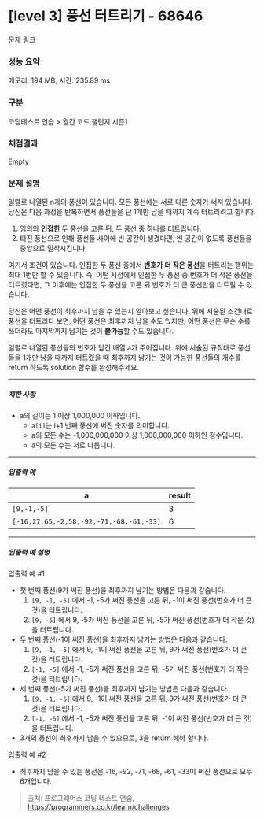 # [level 3] 풍선 터트리기 - 68646 

[문제 링크](https://school.programmers.co.kr/learn/courses/30/lessons/68646) 

### 성능 요약

메모리: 194 MB, 시간: 235.89 ms

### 구분

코딩테스트 연습 > 월간 코드 챌린지 시즌1

### 채점결과

Empty

### 문제 설명

<p>일렬로 나열된 n개의 풍선이 있습니다. 모든 풍선에는 서로 다른 숫자가 써져 있습니다. 당신은 다음 과정을 반복하면서 풍선들을 단 1개만 남을 때까지 계속 터트리려고 합니다.</p>

<ol>
<li>임의의 <strong>인접한</strong> 두 풍선을 고른 뒤, 두 풍선 중 하나를 터트립니다.</li>
<li>터진 풍선으로 인해 풍선들 사이에 빈 공간이 생겼다면, 빈 공간이 없도록 풍선들을 중앙으로 밀착시킵니다.</li>
</ol>

<p>여기서 조건이 있습니다. 인접한 두 풍선 중에서 <strong>번호가 더 작은 풍선</strong>을 터트리는 행위는 최대 1번만 할 수 있습니다. 즉, 어떤 시점에서 인접한 두 풍선 중 번호가 더 작은 풍선을 터트렸다면, 그 이후에는 인접한 두 풍선을 고른 뒤 번호가 더 큰 풍선만을 터트릴 수 있습니다.</p>

<p>당신은 어떤 풍선이 최후까지 남을 수 있는지 알아보고 싶습니다. 위에 서술된 조건대로 풍선을 터트리다 보면, 어떤 풍선은 최후까지 남을 수도 있지만, 어떤 풍선은 무슨 수를 쓰더라도 마지막까지 남기는 것이 <strong>불가능</strong>할 수도 있습니다.</p>

<p>일렬로 나열된 풍선들의 번호가 담긴 배열 a가 주어집니다. 위에 서술된 규칙대로 풍선들을 1개만 남을 때까지 터트렸을 때 최후까지 남기는 것이 가능한 풍선들의 개수를 return 하도록 solution 함수를 완성해주세요.</p>

<hr>

<h5>제한 사항</h5>

<ul>
<li>a의 길이는 1 이상 1,000,000 이하입니다.

<ul>
<li><code>a[i]</code>는 i+1 번째 풍선에 써진 숫자를 의미합니다.</li>
<li>a의 모든 수는 -1,000,000,000 이상 1,000,000,000 이하인 정수입니다.</li>
<li>a의 모든 수는 서로 다릅니다.</li>
</ul></li>
</ul>

<hr>

<h5>입출력 예</h5>
<table class="table">
        <thead><tr>
<th>a</th>
<th>result</th>
</tr>
</thead>
        <tbody><tr>
<td><code>[9,-1,-5]</code></td>
<td>3</td>
</tr>
<tr>
<td><code>[-16,27,65,-2,58,-92,-71,-68,-61,-33]</code></td>
<td>6</td>
</tr>
</tbody>
      </table>
<hr>

<h5>입출력 예 설명</h5>

<p>입출력 예 #1</p>

<ul>
<li>첫 번째 풍선(9가 써진 풍선)을 최후까지 남기는 방법은 다음과 같습니다.

<ol>
<li><code>[9, -1, -5]</code> 에서 -1, -5가 써진 풍선을 고른 뒤, -1이 써진 풍선(번호가 더 큰 것)을 터트립니다.</li>
<li><code>[9, -5]</code> 에서 9, -5가 써진 풍선을 고른 뒤, -5가 써진 풍선(번호가 더 작은 것)을 터트립니다.</li>
</ol></li>
<li>두 번째 풍선(-1이 써진 풍선)을 최후까지 남기는 방법은 다음과 같습니다.

<ol>
<li><code>[9, -1, -5]</code> 에서 9, -1이 써진 풍선을 고른 뒤, 9가 써진 풍선(번호가 더 큰 것)을 터트립니다.</li>
<li><code>[-1, -5]</code> 에서 -1, -5가 써진 풍선을 고른 뒤, -5가 써진 풍선(번호가 더 작은 것)을 터트립니다.</li>
</ol></li>
<li>세 번째 풍선(-5가 써진 풍선)을 최후까지 남기는 방법은 다음과 같습니다.

<ol>
<li><code>[9, -1, -5]</code> 에서 9, -1이 써진 풍선을 고른 뒤, 9가 써진 풍선(번호가 더 큰 것)을 터트립니다.</li>
<li><code>[-1, -5]</code> 에서 -1, -5가 써진 풍선을 고른 뒤, -1이 써진 풍선(번호가 더 큰 것)을 터트립니다.</li>
</ol></li>
<li>3개의 풍선이 최후까지 남을 수 있으므로, 3을 return 해야 합니다.</li>
</ul>

<p>입출력 예 #2</p>

<ul>
<li>최후까지 남을 수 있는 풍선은 -16, -92, -71, -68, -61, -33이 써진 풍선으로 모두 6개입니다.</li>
</ul>


> 출처: 프로그래머스 코딩 테스트 연습, https://programmers.co.kr/learn/challenges